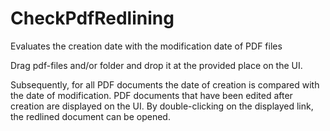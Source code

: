 # CheckPdfRedlining
Evaluates the creation date with the modification date of PDF files

Drag pdf-files and/or folder and drop it at the provided place on the UI.

Subsequently, for all PDF documents the date of creation is compared with the date of modification. PDF documents that have been edited after creation are displayed on the UI. By double-clicking on the displayed link, the redlined document can be opened.
